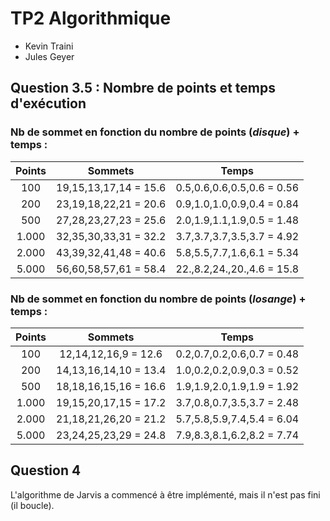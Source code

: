 # TP2 Algorithmique

- Kevin Traini
- Jules Geyer

## Question 3.5 : Nombre de points et temps d'exécution

### Nb de sommet en fonction du nombre de points (*disque*) + temps :

| Points | Sommets               | Temps                      |
|:------:|:---------------------:|:--------------------------:|
|    100 | 19,15,13,17,14 = 15.6 | 0.5,0.6,0.6,0.5,0.6 = 0.56 |
|    200 | 23,19,18,22,21 = 20.6 | 0.9,1.0,1.0,0.9,0.4 = 0.84 | 
|    500 | 27,28,23,27,23 = 25.6 | 2.0,1.9,1.1,1.9,0.5 = 1.48 |   
|  1.000 | 32,35,30,33,31 = 32.2 | 3.7,3.7,3.7,3.5,3.7 = 4.92 | 
|  2.000 | 43,39,32,41,48 = 40.6 | 5.8,5.5,7.7,1.6,6.1 = 5.34 | 
|  5.000 | 56,60,58,57,61 = 58.4 | 22.,8.2,24.,20.,4.6 = 15.8 |

### Nb de sommet en fonction du nombre de points (*losange*) + temps :

| Points | Sommets               | Temps                      |
|:------:|:---------------------:|:--------------------------:|
|    100 | 12,14,12,16,9  = 12.6 | 0.2,0.7,0.2,0.6,0.7 = 0.48 | 
|    200 | 14,13,16,14,10 = 13.4 | 1.0,0.2,0.2,0.9,0.3 = 0.52 |  
|    500 | 18,18,16,15,16 = 16.6 | 1.9,1.9,2.0,1.9,1.9 = 1.92 | 
|  1.000 | 19,15,20,17,15 = 17.2 | 3.7,0.8,0.7,3.5,3.7 = 2.48 | 
|  2.000 | 21,18,21,26,20 = 21.2 | 5.7,5.8,5.9,7.4,5.4 = 6.04 | 
|  5.000 | 23,24,25,23,29 = 24.8 | 7.9,8.3,8.1,6.2,8.2 = 7.74 | 

## Question 4

L'algorithme de Jarvis a commencé à être implémenté, mais il n'est pas fini (il boucle).
